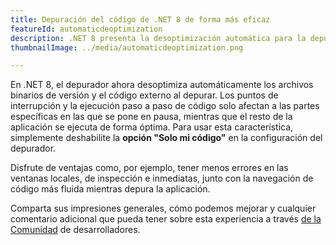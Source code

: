 ```yaml
---
title: Depuración del código de .NET 8 de forma más eficaz
featureId: automaticdeoptimization
description: .NET 8 presenta la desoptimización automática para la depuración precisa sin sacrificar el rendimiento.
thumbnailImage: ../media/automaticdeoptimization.png

---
```



En .NET 8, el depurador ahora desoptimiza automáticamente los archivos binarios de versión y el código externo al depurar. Los puntos de interrupción y la ejecución paso a paso de código solo afectan a las partes específicas en las que se pone en pausa, mientras que el resto de la aplicación se ejecuta de forma óptima. Para usar esta característica, simplemente deshabilite la **opción "Solo mi código"** en la configuración del depurador. 

Disfrute de ventajas como, por ejemplo, tener menos errores en las ventanas locales, de inspección e inmediatas, junto con la navegación de código más fluida mientras depura la aplicación.

Comparta sus impresiones generales, cómo podemos mejorar y cualquier comentario adicional que pueda tener sobre esta experiencia a través [de la Comunidad](https://developercommunity.visualstudio.com/VisualStudio) de desarrolladores.
